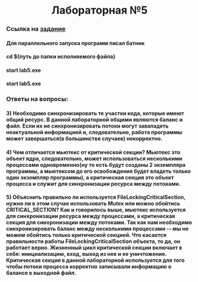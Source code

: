 <h1 align="center">Лабораторная №5 </h1> 
<h3>Ссылка на <a href="https://docs.google.com/document/d/1HtGZKv1A-0L2GD9CXQqglrBKelrad98tqix-8eTe61U/edit">задание</a></h3>
<h4>Для параллельного запуска программ писал батник</h4>
<h4>cd ${путь до папки исполняемого файла}</h4>
<h4>start lab5.exe</h4>
<h4>start lab5.exe</h4>

<h3>Ответы на вопросы:</h3>

<h4>3) Необходимо синхронизировать те участки кода, которые имеют общий ресурс. В данной лабораторной общими являются
    баланс и файл. Если их не синхронизировать потоки могут заваладеть неактуальной информацией и, следовательно,
    работа программы может завершаться(в большинстве случаев) некорректно.</h4>
<h4>4) Чем отличается мьютекс от критической секции? Мьютекс это объект ядра, следовательно, может использоваться
    несколькими процессами одновременно(ну то есть будут созданы 2 экземпляра программы, а мьютексом до его освобождения
    будет владеть только один экземпляр программы), а критическая секция это объект процесса и служит для синхронизации
    ресурса между потоками.</h4>
<h4>5) Объяснить правильно ли используется FileLockingCriticalSection, нужно ли в этом случае использовать Mutex или можно
    обойтись CRITICAL_SECTION?
    Как и говорилось выше, мьютекс используется для синхронизации ресурса между процессами, а критическая секция для
    синхронизации между потоками. Так как нам необходимо синхронизировать баланс между несколькими процессами -- мы не
    можем обойтись только критической секцией. Что касается правильности работы FileLockingCriticalSection объекта, то
    да, он работает верно. Жизненный цикл критической секции включает в себя: инициализацию, вход, выход из нее и ее
    уничтожение. Критическая секция в данной лабораторной используется для того чтобы потоки процесса корректно
    записывали информацию о балансе в выходной файл.</h4>
